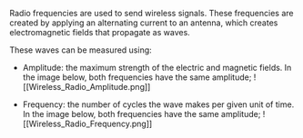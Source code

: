 Radio frequencies are used to send wireless signals. These frequencies are created by applying an alternating current to an antenna, which creates electromagnetic fields that propagate as waves.

These waves can be measured using:

- Amplitude: the maximum strength of the electric and magnetic fields. In the image below, both frequencies have the same amplitude;
![[Wireless_Radio_Amplitude.png]]

- Frequency: the number of cycles the wave makes per given unit of time. In the image below, both frequencies have the same amplitude;
![[Wireless_Radio_Frequency.png]]

